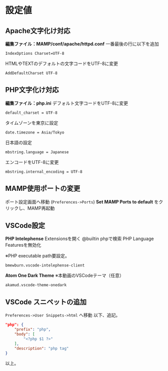 # 設定値
## Apache文字化け対応
**編集ファイル：MAMP/conf/apache/httpd.conf**
一番最後の行に以下を追加
```
IndexOptions Charset=UTF-8
```

HTMLやTEXTのデフォルトの文字コードをUTF-8に変更
```
AddDefaultCharset UTF-8
```

## PHP文字化け対応
**編集ファイル：php.ini**
デフォルト文字コードをUTF-8に変更
```
default_charset = UTF-8
```

タイムゾーンを東京に設定
```
date.timezone = Asia/Tokyo
```

日本語の設定
```
mbstring.language = Japanese
```

エンコードをUTF-8に変更
```
mbstring.internal_encoding = UTF-8
```

## MAMP使用ポートの変更
ポート設定画面へ移動 (`Preferences->Ports`)
**Set MAMP Ports to default** をクリックし、MAMP再起動

## VSCode設定
**PHP Intelephense**
Extensionsを開く
@builtin phpで検索
PHP Language Featuresを無効化

※PHP executable path要設定。
```
bmewburn.vscode-intelephense-client
```

**Atom One Dark Theme**
※本動画のVSCodeテーマ（任意）
```
akamud.vscode-theme-onedark
```

## VSCode スニペットの追加
`Preferences->User Snippets->html` へ移動
以下、追記。
```json
"php": {
    "prefix": "php",
    "body": [
        "<?php $1 ?>"
    ],
    "description": "php tag"
}
```

以上。
